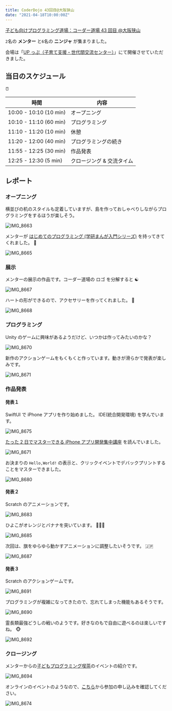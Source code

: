 ```yaml
---
title: CoderDojo 43回目@大阪狭山
date: "2021-04-18T10:00:00Z"
---
```


[子ども向けプログラミング道場：コーダー道場 43 回目 @大阪狭山](https://coderdojo-hommachi.doorkeeper.jp/events/119954)

`2`名の **メンター** と`6`名の **ニンジャ** が集まりました。

会場は「[UP っぷ（子育て支援・世代間交流センター）](http://www.city.osakasayama.osaka.jp/kosodate_kyoiku/kosodate/upp_kosodatesiensedaikankouryuusenta1/index.html)」にて開催させていただきました。

## 当日のスケジュール

⏰

| 時間                   | 内容                      |
| ---------------------- | ------------------------- |
| 10:00 - 10:10 (10 min) | オープニング              |
| 10:10 - 11:10 (60 min) | プログラミング            |
| 11:10 - 11:20 (10 min) | 休憩                      |
| 11:20 - 12:00 (40 min) | プログラミングの続き      |
| 11:55 - 12:25 (30 min) | 作品発表                  |
| 12:25 - 12:30 (5 min)  | クロージング & 交流タイム |

## レポート

### オープニング

横並びの机のスタイルも定着していますが、島を作っておしゃべりしながらプログラミングをするほうが楽しそう。

![IMG_8663](./IMG_8663.jpg)

メンターが [はじめてのプログラミング (学研まんが入門シリーズ)](https://hon.gakken.jp/book/1020458500) を持ってきてくれました。 📘

![IMG_8665](./IMG_8665.jpg)

### 展示

メンターの展示の作品です。コーダー道場の ロゴ を分解すると ☯️

![IMG_8667](./IMG_8667.jpg)

ハートの形ができるので、アクセサリーを作ってくれました。 💖

![IMG_8668](./IMG_8668.jpg)

### プログラミング

Unity のゲームに興味があるようだけど、いつかは作ってみたいのかな？

![IMG_8670](./IMG_8670.jpg)

新作のアクションゲームをもくもくと作っています。動きが滑らかで発表が楽しみです。

![IMG_8671](./IMG_8671.jpg)

### 作品発表

#### 発表１

SwiftUI で iPhone アプリを作り始めました。 IDE(統合開発環境) を学んでいます。

![IMG_8675](./IMG_8675.jpg)

[たった 2 日でマスターできる iPhone アプリ開発集中講座](https://www.socym.co.jp/book/1278) を読んでいました。

![IMG_8671](./IMG_8672.jpg)

お決まりの `Hello,World!` の表示と、クリックイベントでデバックプリントすることをマスターできました。

![IMG_8680](./IMG_8680.jpg)

#### 発表２

Scratch のアニメーションです。

![IMG_8683](./IMG_8683.jpg)

ひよこがオレンジとバナナを突いています。 🐥🍊🍌

![IMG_8685](./IMG_8685.jpg)

次回は、旗をゆらゆら動かすアニメーションに調整したいそうです。 🇯🇵

![IMG_8687](./IMG_8687.jpg)

#### 発表３

Scratch のアクションゲームです。

![IMG_8691](./IMG_8691.jpg)

プログラミングが複雑になってきたので、忘れてしまった機能もあるそうです。

![IMG_8690](./IMG_8690.jpg)

霊長類最強どうしの戦いのようです。好きなのもで自由に遊べるのは楽しいですね。 🐵

![IMG_8692](./IMG_8692.jpg)

### クロージング

メンターからの[子どもプログラミング喫茶](https://makezine.jp/event/makers-mfk2021/m0005/)のイベントの紹介です。

![IMG_8694](./IMG_8694.jpg)

オンラインのイベントのようなので、[こちら](https://pgmsaloon4kids.github.io/kyoto/2021/)から参加の申し込みを確認してください。

![IMG_8674](./IMG_8674.jpg)
